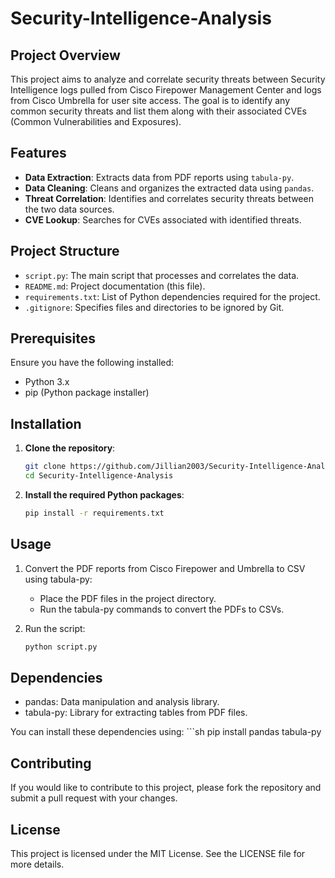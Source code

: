 # Security-Intelligence-Analysis

## Project Overview
This project aims to analyze and correlate security threats between Security Intelligence logs pulled from Cisco Firepower Management Center and logs from Cisco Umbrella for user site access. The goal is to identify any common security threats and list them along with their associated CVEs (Common Vulnerabilities and Exposures).

## Features
- **Data Extraction**: Extracts data from PDF reports using `tabula-py`.
- **Data Cleaning**: Cleans and organizes the extracted data using `pandas`.
- **Threat Correlation**: Identifies and correlates security threats between the two data sources.
- **CVE Lookup**: Searches for CVEs associated with identified threats.

## Project Structure
- `script.py`: The main script that processes and correlates the data.
- `README.md`: Project documentation (this file).
- `requirements.txt`: List of Python dependencies required for the project.
- `.gitignore`: Specifies files and directories to be ignored by Git.

## Prerequisites
Ensure you have the following installed:
- Python 3.x
- pip (Python package installer)

## Installation
1. **Clone the repository**:
   ```sh
   git clone https://github.com/Jillian2003/Security-Intelligence-Analysis.git
   cd Security-Intelligence-Analysis
2. **Install the required Python packages**:
   ```sh
   pip install -r requirements.txt


## Usage
1. Convert the PDF reports from Cisco Firepower and Umbrella to CSV using tabula-py:
   - Place the PDF files in the project directory.
   - Run the tabula-py commands to convert the PDFs to CSVs.
    
2. Run the script:

    ```sh
    python script.py

## Dependencies
   - pandas: Data manipulation and analysis library.
   - tabula-py: Library for extracting tables from PDF files.

You can install these dependencies using:
    ```sh
    pip install pandas tabula-py 

## Contributing
If you would like to contribute to this project, please fork the repository and submit a pull request with your changes.

## License
This project is licensed under the MIT License. See the LICENSE file for more details.
